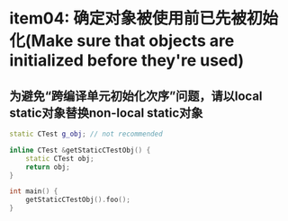 # item04: 确定对象被使用前已先被初始化(Make sure that objects are initialized before they're used)
## 为避免“跨编译单元初始化次序”问题，请以local static对象替换non-local static对象
```cpp
static CTest g_obj; // not recommended

inline CTest &getStaticCTestObj() {
    static CTest obj;
    return obj;
}

int main() {
    getStaticCTestObj().foo();
}
```
